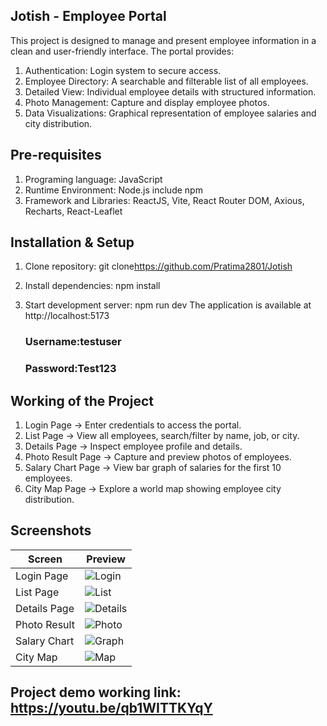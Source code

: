 ## Jotish - Employee Portal
This project is designed to manage and present employee information in a clean and user-friendly interface.
The portal provides:
   1. Authentication: Login system to secure access.
   2. Employee Directory: A searchable and filterable list of all employees.
   3. Detailed View: Individual employee details with structured information.
   4. Photo Management: Capture and display employee photos.
   5. Data Visualizations: Graphical representation of employee salaries and city distribution.

## Pre-requisites
 1. Programing language: JavaScript
 2. Runtime Environment: Node.js include npm
 3. Framework and Libraries: ReactJS, Vite, React Router DOM, Axious, Recharts, React-Leaflet

 ## Installation & Setup
 1. Clone repository: git clone<https://github.com/Pratima2801/Jotish> 
 2. Install dependencies: npm install
 3. Start development server: npm run dev
 The application is available at http://localhost:5173

     ### Username:testuser
     ### Password:Test123

 ## Working of the Project    
 1. Login Page → Enter credentials to access the portal.
 2. List Page → View all employees, search/filter by name, job, or city.
 3. Details Page → Inspect employee profile and details.
 4. Photo Result Page → Capture and preview photos of employees.
 5. Salary Chart Page → View bar graph of salaries for the first 10 employees.
 6. City Map Page → Explore a world map showing employee city distribution.

  ## Screenshots

| Screen | Preview |
|--------|---------|
| Login Page   | ![Login](screenshots/login.png) |
| List Page    | ![List](screenshots/list.png) |
| Details Page | ![Details](screenshots/details.png) |
| Photo Result | ![Photo](screenshots/photo-result.png) |
| Salary Chart | ![Graph](screenshots/graph.png) |
| City Map     | ![Map](screenshots/map.png) |

## Project demo working link: https://youtu.be/qb1WITTKYqY





